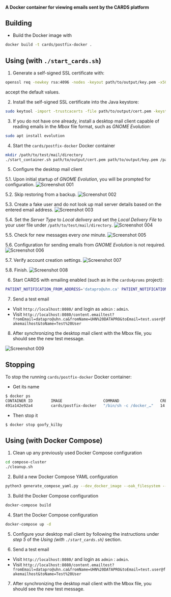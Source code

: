 #### A Docker container for viewing emails sent by the CARDS platform

Building
--------

- Build the Docker image with

```bash
docker build -t cards/postfix-docker .
```

Using (with `./start_cards.sh`)
-------------------------------

1. Generate a self-signed SSL certificate with:

```bash
openssl req -newkey rsa:4096 -nodes -keyout path/to/output/key.pem -x509 -days 365 -out path/to/output/cert.pem
```

accept the default values.

2. Install the self-signed SSL certificate into the Java keystore:

```bash
sudo keytool -import -trustcacerts -file path/to/output/cert.pem -keystore /etc/ssl/certs/java/cacerts -keypass changeit -storepass changeit -noprompt -alias fakemailhost
```

3. If you do not have one already, install a desktop mail client capable
of reading emails in the _Mbox_ file format, such as _GNOME Evolution_:

```bash
sudo apt install evolution
```

4. Start the `cards/postfix-docker` Docker container

```bash
mkdir /path/to/test/mail/directory
./start_container.sh path/to/output/cert.pem path/to/output/key.pem /path/to/test/mail/directory
```

5. Configure the desktop mail client

5.1. Upon initial startup of _GNOME Evolution_, you will be prompted for
configuration.
![Screenshot 001](screenshots/001.png)

5.2. Skip restoring from a backup.
![Screenshot 002](screenshots/002.png)

5.3. Create a fake user and do not look up mail server details based on
the entered email address.
![Screenshot 003](screenshots/003.png)

5.4. Set the _Server Type_ to _Local delivery_ and set the
_Local Delivery File_ to your user file under
`/path/to/test/mail/directory`.
![Screenshot 004](screenshots/004.png)

5.5. Check for new messages every _one_ minute.
![Screenshot 005](screenshots/005.png)

5.6. Configuration for sending emails from _GNOME Evolution_ is not
required.
![Screenshot 006](screenshots/006.png)

5.7. Verify account creation settings.
![Screenshot 007](screenshots/007.png)

5.8. Finish.
![Screenshot 008](screenshots/008.png)

6. Start CARDS with emailing enabled (such as in the `cards4proms` project):

```bash
PATIENT_NOTIFICATION_FROM_ADDRESS='datapro@uhn.ca' PATIENT_NOTIFICATION_FROM_NAME='UHN DATAPRO' NIGHTLY_NOTIFICATIONS_SCHEDULE='0 * * * * ? *' SLING_COMMONS_CRYPTO_PASSWORD=password CARDS_HOST_AND_PORT='localhost:8080' ./start_cards.sh --project cards4proms --dev -V emailnotifications.smtps.checkserveridentity=false
```

7. Send a test email
  - Visit `http://localhost:8080/` and login as `admin` : `admin`.
  - Visit `http://localhost:8080/content.emailtest?fromEmail=datapro@uhn.ca&fromName=UHN%20DATAPRO&toEmail=test.user@fakemailhost&toName=Test%20User`

8. After synchronizing the desktop mail client with the Mbox file, you
should see the new test message.

![Screenshot 009](screenshots/009.png)

Stopping
--------

To stop the running `cards/postfix-docker` Docker container:
- Get its name
```bash
$ docker ps
CONTAINER ID        IMAGE                  COMMAND                  CREATED             STATUS              PORTS                                             NAMES
491a142e92a4        cards/postfix-docker   "/bin/sh -c /docker_…"   14 minutes ago      Up 14 minutes       127.0.0.1:8025->25/tcp, 127.0.0.1:8465->465/tcp   goofy_kilby
```
- Then stop it
```bash
$ docker stop goofy_kilby
```

Using (with Docker Compose)
---------------------------

1. Clean up any previously used Docker Compose configuration

```bash
cd compose-cluster
./cleanup.sh
```

2. Build a new Docker Compose YAML configuration

```bash
python3 generate_compose_yaml.py --dev_docker_image --oak_filesystem --cards_project cards4proms --server_address localhost:8080 --smtps --smtps_test_container --smtps_test_mail_path ~/path/to/mail/directory/
```

3. Build the Docker Compose configuration

```bash
docker-compose build
```

4. Start the Docker Compose configuration

```bash
docker-compose up -d
```

5. Configure your desktop mail client by following the instructions
under _step 5_ of the _Using (with `./start_cards.sh`)_ section.

6. Send a test email
  - Visit `http://localhost:8080/` and login as `admin` : `admin`.
  - Visit `http://localhost:8080/content.emailtest?fromEmail=datapro@uhn.ca&fromName=UHN%20DATAPRO&toEmail=test.user@fakemailhost&toName=Test%20User`

7. After synchronizing the desktop mail client with the Mbox file, you
should see the new test message.
